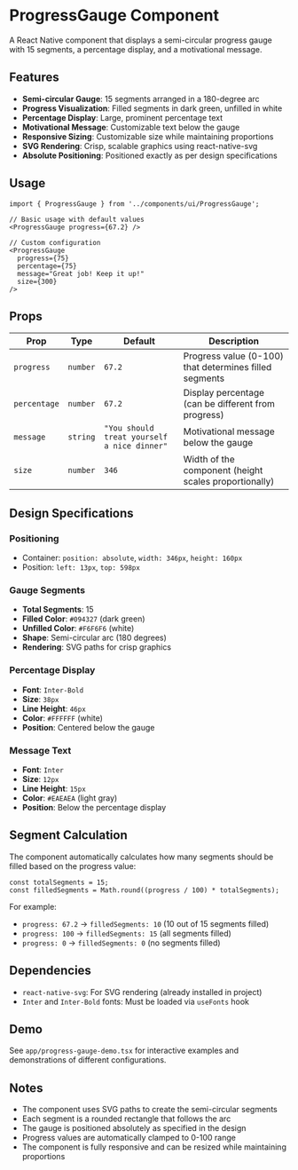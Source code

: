 # ProgressGauge Component

A React Native component that displays a semi-circular progress gauge with 15 segments, a percentage display, and a motivational message.

## Features

- **Semi-circular Gauge**: 15 segments arranged in a 180-degree arc
- **Progress Visualization**: Filled segments in dark green, unfilled in white
- **Percentage Display**: Large, prominent percentage text
- **Motivational Message**: Customizable text below the gauge
- **Responsive Sizing**: Customizable size while maintaining proportions
- **SVG Rendering**: Crisp, scalable graphics using react-native-svg
- **Absolute Positioning**: Positioned exactly as per design specifications

## Usage

```tsx
import { ProgressGauge } from '../components/ui/ProgressGauge';

// Basic usage with default values
<ProgressGauge progress={67.2} />

// Custom configuration
<ProgressGauge 
  progress={75}
  percentage={75}
  message="Great job! Keep it up!"
  size={300}
/>
```

## Props

| Prop | Type | Default | Description |
|------|------|---------|-------------|
| `progress` | `number` | `67.2` | Progress value (0-100) that determines filled segments |
| `percentage` | `number` | `67.2` | Display percentage (can be different from progress) |
| `message` | `string` | `"You should treat yourself a nice dinner"` | Motivational message below the gauge |
| `size` | `number` | `346` | Width of the component (height scales proportionally) |

## Design Specifications

### Positioning
- Container: `position: absolute`, `width: 346px`, `height: 160px`
- Position: `left: 13px`, `top: 598px`

### Gauge Segments
- **Total Segments**: 15
- **Filled Color**: `#094327` (dark green)
- **Unfilled Color**: `#F6F6F6` (white)
- **Shape**: Semi-circular arc (180 degrees)
- **Rendering**: SVG paths for crisp graphics

### Percentage Display
- **Font**: `Inter-Bold`
- **Size**: `38px`
- **Line Height**: `46px`
- **Color**: `#FFFFFF` (white)
- **Position**: Centered below the gauge

### Message Text
- **Font**: `Inter`
- **Size**: `12px`
- **Line Height**: `15px`
- **Color**: `#EAEAEA` (light gray)
- **Position**: Below the percentage display

## Segment Calculation

The component automatically calculates how many segments should be filled based on the progress value:

```tsx
const totalSegments = 15;
const filledSegments = Math.round((progress / 100) * totalSegments);
```

For example:
- `progress: 67.2` → `filledSegments: 10` (10 out of 15 segments filled)
- `progress: 100` → `filledSegments: 15` (all segments filled)
- `progress: 0` → `filledSegments: 0` (no segments filled)

## Dependencies

- `react-native-svg`: For SVG rendering (already installed in project)
- `Inter` and `Inter-Bold` fonts: Must be loaded via `useFonts` hook

## Demo

See `app/progress-gauge-demo.tsx` for interactive examples and demonstrations of different configurations.

## Notes

- The component uses SVG paths to create the semi-circular segments
- Each segment is a rounded rectangle that follows the arc
- The gauge is positioned absolutely as specified in the design
- Progress values are automatically clamped to 0-100 range
- The component is fully responsive and can be resized while maintaining proportions 